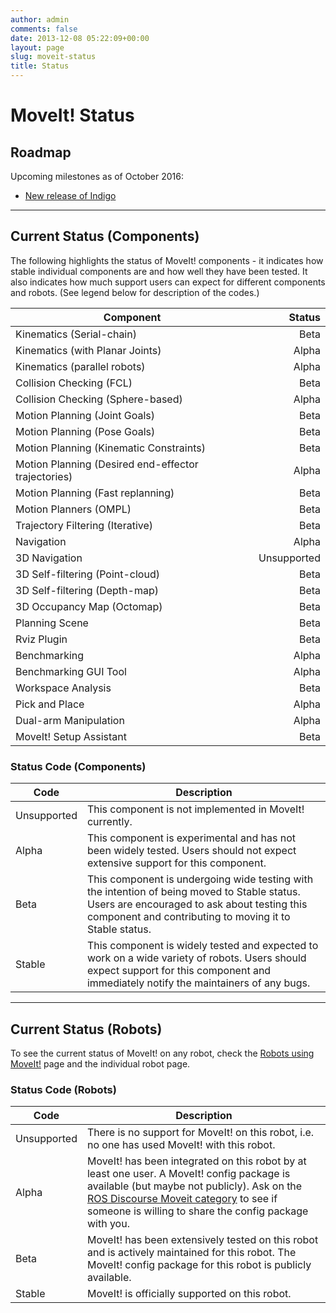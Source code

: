 ```yaml
---
author: admin
comments: false
date: 2013-12-08 05:22:09+00:00
layout: page
slug: moveit-status
title: Status
---
```


# MoveIt! Status

## Roadmap

Upcoming milestones as of October 2016:

- [New release of Indigo](https://github.com/ros-planning/moveit/issues/100)

* * *

## Current Status (Components)

The following highlights the status of MoveIt! components - it indicates how stable individual components are and how well they have been tested. It also indicates how much support users can expect for different components and robots. (See legend below for description of the codes.)

Component |  Status
|--------------|------------:|
Kinematics (Serial-chain) | Beta
Kinematics (with Planar Joints)| Alpha
Kinematics (parallel robots)| Alpha
Collision Checking (FCL)| Beta
Collision Checking (Sphere-based)| Alpha
Motion Planning (Joint Goals)| Beta
Motion Planning (Pose Goals)| Beta
Motion Planning (Kinematic Constraints)| Beta
Motion Planning (Desired end-effector trajectories)| Alpha
Motion Planning (Fast replanning)| Beta
Motion Planners (OMPL)| Beta
Trajectory Filtering (Iterative)| Beta
Navigation| Alpha
3D Navigation| Unsupported
3D Self-filtering (Point-cloud)| Beta
3D Self-filtering (Depth-map)| Beta
3D Occupancy Map (Octomap)| Beta
Planning Scene| Beta
Rviz Plugin| Beta
Benchmarking| Alpha
Benchmarking GUI Tool| Alpha
Workspace Analysis| Beta
Pick and Place| Alpha
Dual-arm Manipulation| Alpha
MoveIt! Setup Assistant| Beta

### Status Code (Components)

Code | Description
|--------------|------------|
Unsupported | This component is not implemented in MoveIt! currently.
Alpha | This component is experimental and has not been widely tested. Users should not expect extensive support for this component.
Beta | This component is undergoing wide testing with the intention of being moved to Stable status. Users are encouraged to ask about testing this component and contributing to moving it to Stable status.
Stable | This component is widely tested and expected to work on a wide variety of robots. Users should expect support for this component and immediately notify the maintainers of any bugs.

* * *

## Current Status (Robots)

To see the current status of MoveIt! on any robot, check the [Robots using MoveIt!](/robots) page and the individual robot page.

### Status Code (Robots)

Code | Description
|--------------|------------|
Unsupported | There is no support for MoveIt! on this robot, i.e. no one has used MoveIt! with this robot.
Alpha | MoveIt! has been integrated on this robot by at least one user. A MoveIt! config package is available (but maybe not publicly). Ask on the [ROS Discourse Moveit category](https://discourse.ros.org/c/moveit) to see if someone is willing to share the config package with you.
Beta | MoveIt! has been extensively tested on this robot and is actively maintained for this robot. The MoveIt! config package for this robot is publicly available.
Stable | MoveIt! is officially supported on this robot.
